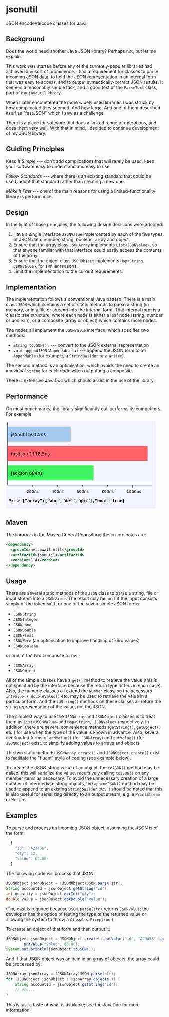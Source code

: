 # jsonutil

JSON encode/decode classes for Java

## Background

Does the world need another Java JSON library?  Perhaps not, but let me explain.

This work was started before any of the currently-popular libraries had achieved any sort of
prominence.  I had a requirement for classes to parse incoming JSON data, to hold the JSON
representation in an internal form that was easy to access, and to output syntactically-correct
JSON results.  It seemed a reasonably simple task, and a good test of the `ParseText` class,
part of my `javautil` library.

When I later encountered the more widely used libraries I was struck by how complicated they
seemed.  And how large.  And one of them described itself as "fastJSON" which I saw as a
challenge.

There is a place for software that does a limited range of operations, and does them very well.
With that in mind, I decided to continue development of my JSON library.

## Guiding Principles

*Keep It Simple* --- don't add complications that will rarely be used; keep your software easy
to understand and easy to use.

*Follow Standards* --- where there is an existing standard that could be used, adopt that
standard rather than creating a new one.

*Make It Fast* --- one of the main reasons for using a limited-functionality library is performance.

## Design

In the light of those principles, the following design decisions were adopted:

1. Have a single interface `JSONValue` implemented by each of the five types of JSON data:
number, string, boolean, array and object.
2. Ensure that the array class `JSONArray` implements `List<JSONValue>`, so that anyone
familiar with that interface could easily access the contents of the array.
3. Ensure that the object class `JSONObject` implements `Map<String, JSONValue>`, for
similar reasons.
4. Limit the implementation to the current requirements.

## Implementation

The implementation follows a conventional Java pattern.  There is a main class `JSON` which
contains a set of static methods to parse a string (in memory, or in a file or stream) into the
internal form.  That internal form is a classic tree structure, where each node is either a leaf
node (string, number or boolean), or a composite (array or object) which contains more nodes.

The nodes all implement the `JSONValue` interface, which specifies two methods:

* `String toJSON();` --- convert to the JSON external representation
* `void appendJSON(Appendable a)` --- append the JSON form to an `Appendable`
(for example, a `StringBuilder` or a `Writer`).

The second method is an optimisation, which avoids the need to create an individual `String`
for each node when outputting a composite.

There is extensive JavaDoc which should assist in the use of the library.

## Performance

On most benchmarks, the library significantly out-performs its competitors.  For example:

![Diagram](https://github.com/pwall567/jsonutil/raw/develop/benchmark1.png "Benchmark 1")

## Maven

The library is in the Maven Central Repository; the co-ordinates are:

```xml
<dependency>
  <groupId>net.pwall.util</groupId>
  <artifactId>jsonutil</artifactId>
  <version>1.4</version>
</dependency>
```

## Usage

There are several static methods of the `JSON` class to parse a string, file or input stream
into a `JSONValue`.  The result may be `null` if the input consists simply of the token
`null`, or one of the seven simple JSON forms:

* `JSONString`
* `JSONInteger`
* `JSONLong`
* `JSONDouble`
* `JSONFloat`
* `JSONZero` (an optimisation to improve handling of zero values)
* `JSONBoolean`

or one of the two composite forms:

* `JSONArray`
* `JSONObject`

All of the simple classes have a `get()` method to retrieve the value (this is not specified by
the interface because the return type differs in each case).  Also, the numeric classes all
extend the `Number` class, so the accessors `intvalue()`, `doubleValue()` etc. may be used
to retrieve the value in a particular form.  And the `toString()` methods on these classes all
return the string representation of the value, not the JSON.

The simplest way to use the `JSONArray` and `JSONObject` classes is to treat them as
`List<JSONValue>` and `Map<String, JSONValue>` respectively.  In addition, there are several
convenience methods (`getString()`, `getObject()` etc.) for use when the type of the value is
known in advance.  Also, several overloaded forms of `addValue()` (for `JSONArray`) and
`putValue()` (for `JSONObject`) exist, to simplify adding values to arrays and objects.

The two static methods `JSONArray.create()` and `JSONObject.create()` exist to facilitate
the "fluent" style of coding (see example below).

To create the JSON string value of an object, the `toJSON()` method may be called; this will
serialize the value, recursively calling `toJSON()` on any member items as necessary.  To avoid
the unnecessary creation of a large number of intermediate string objects, the `appendJSON()`
method may be used to append to an existing `Stringbuilder` etc.  It should be noted that this
is also useful for serializing directly to an output stream, e.g. a `PrintStream` or `Writer`.

## Examples

To parse and process an incoming JSON object, assuming the JSON is of the form:

```javascript
  {
    "id": "A23456",
    "qty": 12,
    "value": 60.00
  }
```

The following code will process that JSON:

```java
JSONObject jsonObject = (JSONObject)JSON.parse(str);
String accountId = jsonObject.getString("id");
int quantity = jsonObject.getInt("qty");
double value = jsonObject.getDouble("value");
```

(The cast is required because `JSON.parse(str)` returns `JSONValue`; the developer has the
option of testing the type of the returned value or allowing the system to throw a
`ClassCastException`.)

To create an object of that form and then output it:

```java
JSONObject jsonObject = JSONObject.create().putValue("id", "A23456").putValue("qty", 12).
        putValue("value", 60.00);
System.out.println(jsonObject.toJSON()); 
```

And if that JSON object was an item in an array of objects, the array could be processed by:

```java
JSONArray jsonArray = (JSONArray)JSON.parse(str);
for (JSONObject jsonObject : jsonArray.objects()) {
    String accountId = jsonObject.getString("id");
    // etc...
}
```

This is just a taste of what is available; see the JavaDoc for more information.
